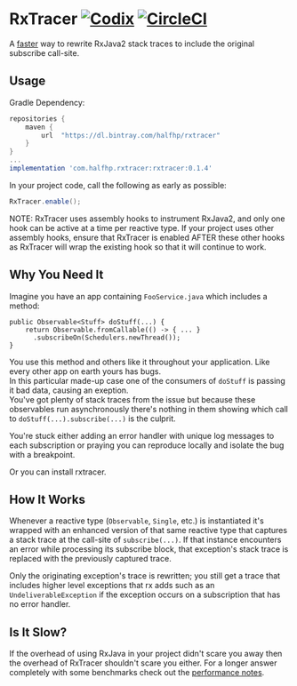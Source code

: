 # RxTracer [![Codix](https://codix.io/gh/badge/halfhp/rxtracer)](https://codix.io/gh/repo/halfhp/rxtracer) [![CircleCI](https://circleci.com/gh/halfhp/rxtracer.svg?style=shield)](https://circleci.com/gh/halfhp/rxtracer)
A [faster](docs/performance.md) way to rewrite RxJava2 stack traces to include the original subscribe call-site.

## Usage

Gradle Dependency:
```groovy
repositories {
    maven {
        url  "https://dl.bintray.com/halfhp/rxtracer"
    }
}
...
implementation 'com.halfhp.rxtracer:rxtracer:0.1.4'
```

In your project code, call the following as early as possible:

```java
RxTracer.enable();
```

NOTE: RxTracer uses assembly hooks to instrument RxJava2, and only one hook can be active at a time
per reactive type.  If your project uses other assembly hooks, ensure that RxTracer is enabled AFTER these other hooks
as RxTracer will wrap the existing hook so that it will continue to work.


## Why You Need It
Imagine you have an app containing `FooService.java` which includes a method:

```
public Observable<Stuff> doStuff(...) {
    return Observable.fromCallable(() -> { ... }
      .subscribeOn(Schedulers.newThread());
}
```

You use this method and others like it throughout your application.  Like every other app on earth yours has bugs.  
In this particular made-up case one of the consumers of `doStuff` is passing it bad data, causing an exeption.  
You've got plenty of stack traces from the issue but because these observables run asynchronously there's nothing in 
them showing which call to `doStuff(...).subscribe(...)` is  the culprit.

You're stuck either adding an error handler with unique log messages to each subscription
or praying you can reproduce locally and isolate the bug with a breakpoint.

Or you can install rxtracer.

## How It Works
Whenever a reactive type (`Observable`, `Single`, etc.) is instantiated it's wrapped with an enhanced
version of that same reactive type that captures a stack trace at the call-site of `subscribe(...)`.
If that instance encounters an error while processing its subscribe block, that exception's
stack trace is replaced with the previously captured trace.  

Only the originating exception's trace is rewritten; you still get a trace that includes higher level
exceptions that rx adds such as an `UndeliverableException` if the exception occurs on a subscription that
has no error handler.

## Is It Slow?
If the overhead of using RxJava in your project didn't scare you away then the overhead of 
RxTracer shouldn't scare you either.  For a longer answer completely with some benchmarks 
check out the [performance notes](docs/performance.md).

